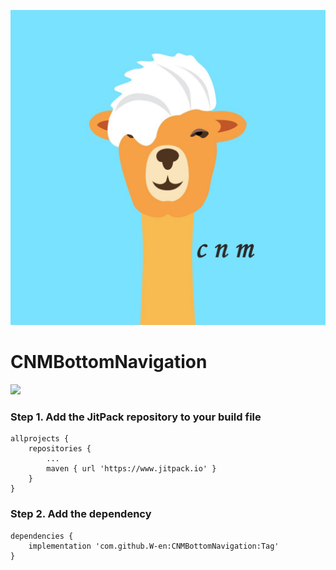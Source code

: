 ![logo](https://raw.githubusercontent.com/W-en/CNMBottomNavigation/master/images/logo.png)
# CNMBottomNavigation
[![](https://www.jitpack.io/v/W-en/CNMBottomNavigation.svg)](https://www.jitpack.io/#W-en/CNMBottomNavigation)
### Step 1. Add the JitPack repository to your build file
```
allprojects {
	repositories {
		...
		maven { url 'https://www.jitpack.io' }
	}
}
```
### Step 2. Add the dependency  
```
dependencies {
	implementation 'com.github.W-en:CNMBottomNavigation:Tag'
}
```
